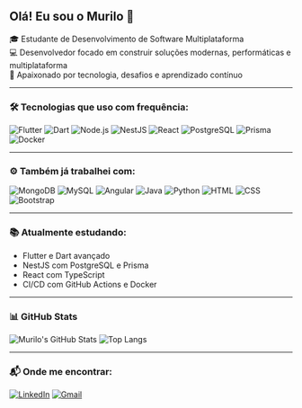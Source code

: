 ## Olá! Eu sou o Murilo 👋

🎓 Estudante de Desenvolvimento de Software Multiplataforma  
💻 Desenvolvedor focado em construir soluções modernas, performáticas e multiplataforma  
🚀 Apaixonado por tecnologia, desafios e aprendizado contínuo

---

### 🛠️ Tecnologias que uso com frequência:

![Flutter](https://img.shields.io/badge/-Flutter-02569B?style=flat&logo=flutter&logoColor=white)
![Dart](https://img.shields.io/badge/-Dart-0175C2?style=flat&logo=dart&logoColor=white)
![Node.js](https://img.shields.io/badge/-Node.js-339933?style=flat&logo=node.js&logoColor=white)
![NestJS](https://img.shields.io/badge/-NestJS-E0234E?style=flat&logo=nestjs&logoColor=white)
![React](https://img.shields.io/badge/-React-61DAFB?style=flat&logo=react&logoColor=black)
![PostgreSQL](https://img.shields.io/badge/-PostgreSQL-336791?style=flat&logo=postgresql&logoColor=white)
![Prisma](https://img.shields.io/badge/-Prisma-2D3748?style=flat&logo=prisma&logoColor=white)
![Docker](https://img.shields.io/badge/-Docker-2496ED?style=flat&logo=docker&logoColor=white)

---

### ⚙️ Também já trabalhei com:

![MongoDB](https://img.shields.io/badge/-MongoDB-47A248?style=flat&logo=mongodb&logoColor=white)
![MySQL](https://img.shields.io/badge/-MySQL-4479A1?style=flat&logo=mysql&logoColor=white)
![Angular](https://img.shields.io/badge/-Angular-DD0031?style=flat&logo=angular&logoColor=white)
![Java](https://img.shields.io/badge/-Java-007396?style=flat&logo=java&logoColor=white)
![Python](https://img.shields.io/badge/-Python-3776AB?style=flat&logo=python&logoColor=white)
![HTML](https://img.shields.io/badge/-HTML5-E34F26?style=flat&logo=html5&logoColor=white)
![CSS](https://img.shields.io/badge/-CSS3-1572B6?style=flat&logo=css3&logoColor=white)
![Bootstrap](https://img.shields.io/badge/-Bootstrap-563D7C?style=flat&logo=bootstrap&logoColor=white)

---

### 📚 Atualmente estudando:

- Flutter e Dart avançado
- NestJS com PostgreSQL e Prisma
- React com TypeScript
- CI/CD com GitHub Actions e Docker

---

### 📊 GitHub Stats

![Murilo's GitHub Stats](https://github-readme-stats.vercel.app/api?username=Zan-Kir&show_icons=true&theme=radical)
![Top Langs](https://github-readme-stats.vercel.app/api/top-langs/?username=Zan-Kir&layout=compact&theme=radical)

---

### 📬 Onde me encontrar:

[![LinkedIn](https://img.shields.io/badge/-LinkedIn-0077B5?style=flat&logo=linkedin&logoColor=white)](https://linkedin.com/in/murilo-rodrigues-santos-1364092a4)
[![Gmail](https://img.shields.io/badge/-Email-D14836?style=flat&logo=gmail&logoColor=white)](mailto:contato.murilo.santos74@gmail.com)
